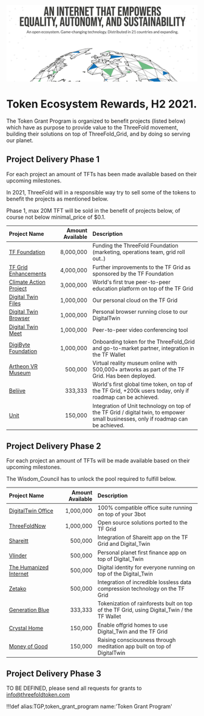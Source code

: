 ![](img/tf_tde_intro.jpg)

# Token Ecosystem Rewards, H2 2021.

The Token Grant Program is organized to benefit projects (listed below) which have as purpose to provide value to the ThreeFold movement, building their solutions on top of ThreeFold_Grid, and by doing so serving our planet.

## Project Delivery Phase 1

For each project an amount of TFTs has been made available based on their upcoming milestones.

In 2021, ThreeFold will in a responsible way try to sell some of the tokens to benefit the projects as mentioned below.

Phase 1, max 20M TFT will be sold in the benefit of projects below, of course not below minimal_price of $0.1.

| Project Name                                               | Amount Available | Description                                                                                                                        |
| :--------------------------------------------------------- | ---------------: | :--------------------------------------------------------------------------------------------------------------------------------- |
| [TF Foundation](tffoundation)                              |        8,000,000 | Funding the ThreeFold Foundation (marketing, operations team, grid roll out..)                                                     |
| [TF Grid Enhancements](gridenhancements)                   |        4,000,000 | Further improvements to the TF Grid as sponsored by the TF Foundation                                                              |
| [Climate Action Project](http://www.takeactionglobal.org/) |        3,000,000 | World's first true peer-to-peer education platform on top of the TF Grid                                                           |
| [Digital Twin Files](digitalyoufiles)                      |        1,000,000 | Our personal cloud on the TF Grid                                                                                                  |
| [Digital Twin Browser](digitalyoubrowser)                  |        1,000,000 | Personal browser running close to our DigitalTwin                                                                                  |
| [Digital Twin Meet](digitalyoumeet)                        |        1,000,000 | Peer-to-peer video conferencing tool                                                                                               |
| [DigiByte Foundation](digibytefoundation)                  |        1,000,000 | Onboarding token for the ThreeFold_Grid and go-to-market partner, integration in the TF Wallet                                     |
| [Artheon VR Museum](vrmuseum)                              |          500,000 | Virtual reality museum online with 500,000+ artworks as part of the TF Grid. Has been deployed.                                    |
| [Beliive](timebank)                                        |          333,333 | World's first global time token, on top of the TF Grid, +200k users today, only if roadmap can be achieved.                        |
| [Unit](unit)                                               |          150,000 | Integration of Unit technology on top of the TF Grid / digital twin, to empower small businesses, only if roadmap can be achieved. |

<!-- | [Crystal Language](crystallang_proj)             |        4,000,000 | Core language used to implement the 3bot and future 3SDK for the ThreeFold_Grid                | -->

## Project Delivery Phase 2

For each project an amount of TFTs will be made available based on their upcoming milestones.

The Wisdom_Council has to unlock the pool required to fulfill below.

| Project Name                                   | Amount Available | Description                                                                                |
| :--------------------------------------------- | ---------------: | :----------------------------------------------------------------------------------------- |
| [DigitalTwin Office](digitalyouoffice)         |        1,000,000 | 100% compatible office suite running on top of your 3bot                                   |
| [ThreeFoldNow](threefoldnow)                   |        1,000,000 | Open source solutions ported to the TF Grid                                                |
| [Shareitt](shareitt)                           |          500,000 | Integration of Shareitt app on the TF Grid and Digital_Twin                                |
| [Vlinder](vlinder)                             |          500,000 | Personal planet first finance app on top of Digital_Twin                                   |
| [The Humanized Internet](thehumanizedinternet) |          500,000 | Digital identity for everyone running on top of the Digital_Twin                           |
| [Zetako](zetako)                               |          500,000 | Integration of incredible lossless data compression technology on the TF Grid              |
| [Generation Blue](generationblue)              |          333,333 | Tokenization of rainforests bult on top of the TF Grid, using Digital_Twin / the TF Wallet |
| [Crystal Home](crystalhome)                    |          150,000 | Enable offgrid homes to use Digital_Twin and the TF Grid                                   |
| [Money of Good](moneyofgood)                   |          150,000 | Raising consciousness through meditation app built on top of DigitalTwin                   |

<!-- | [Crystal Language](crystallang_proj)             |        4,000,000 | Core language used to implement the 3bot and future 3SDK for the ThreeFold_Grid                | -->

## Project Delivery Phase 3

TO BE DEFINED, please send all requests for grants to info@threefoldtoken.com

!!!def alias:TGP,token_grant_program name:'Token Grant Program'
